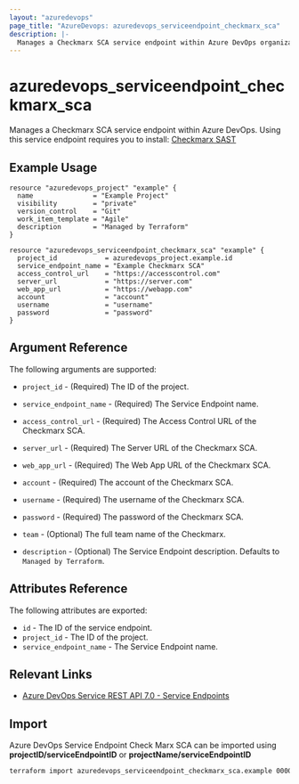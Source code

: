 ```yaml
---
layout: "azuredevops"
page_title: "AzureDevops: azuredevops_serviceendpoint_checkmarx_sca"
description: |-
  Manages a Checkmarx SCA service endpoint within Azure DevOps organization.
---
```


# azuredevops_serviceendpoint_checkmarx_sca

Manages a Checkmarx SCA service endpoint within Azure DevOps. Using this service endpoint requires you to install: [Checkmarx SAST](https://marketplace.visualstudio.com/items?itemName=checkmarx.cxsast)

## Example Usage

```hcl
resource "azuredevops_project" "example" {
  name               = "Example Project"
  visibility         = "private"
  version_control    = "Git"
  work_item_template = "Agile"
  description        = "Managed by Terraform"
}

resource "azuredevops_serviceendpoint_checkmarx_sca" "example" {
  project_id            = azuredevops_project.example.id
  service_endpoint_name = "Example Checkmarx SCA"
  access_control_url    = "https://accesscontrol.com"
  server_url            = "https://server.com"
  web_app_url           = "https://webapp.com"
  account               = "account"
  username              = "username"
  password              = "password"
}
```

## Argument Reference

The following arguments are supported:

* `project_id` - (Required) The ID of the project.

* `service_endpoint_name` - (Required) The Service Endpoint name.

* `access_control_url` - (Required) The Access Control URL of the Checkmarx SCA.

* `server_url` - (Required) The Server URL of the Checkmarx SCA.

* `web_app_url` - (Required) The Web App URL of the Checkmarx SCA.
  
* `account` - (Required) The account of the Checkmarx SCA.

* `username` - (Required) The username of the Checkmarx SCA.

* `password` - (Required) The password of the Checkmarx SCA.

* `team` - (Optional) The full team name of the Checkmarx.

* `description` - (Optional) The Service Endpoint description. Defaults to `Managed by Terraform`.


## Attributes Reference

The following attributes are exported:

* `id` - The ID of the service endpoint.
* `project_id` - The ID of the project.
* `service_endpoint_name` - The Service Endpoint name.

## Relevant Links

- [Azure DevOps Service REST API 7.0 - Service Endpoints](https://docs.microsoft.com/en-us/rest/api/azure/devops/serviceendpoint/endpoints?view=azure-devops-rest-7.0)

## Import

Azure DevOps Service Endpoint Check Marx SCA can be imported using **projectID/serviceEndpointID** or **projectName/serviceEndpointID**

```sh
terraform import azuredevops_serviceendpoint_checkmarx_sca.example 00000000-0000-0000-0000-000000000000/00000000-0000-0000-0000-000000000000
```
